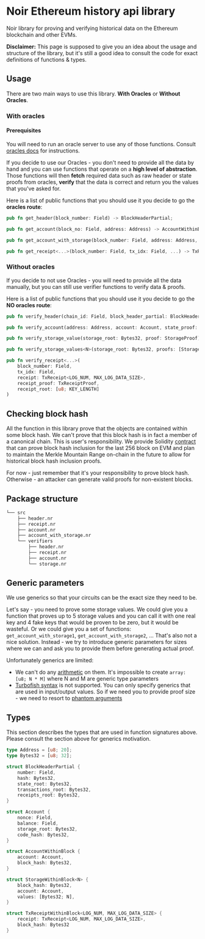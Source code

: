 # Noir Ethereum history api library

Noir library for proving and verifying historical data on the Ethereum blockchain and other EVMs.

**Disclaimer:** This page is supposed to give you an idea about the usage and structure of the library, but it's still a good idea to consult the code for exact definitions of functions & types.

## Usage

There are two main ways to use this library. **With Oracles** or **Without Oracles**.

### With oracles

#### Prerequisites

You will need to run an oracle server to use any of those functions. Consult [oracles docs](../../oracles/README.md#starting-oracle-server) for instructions.

If you decide to use our Oracles - you don't need to provide all the data by hand and you can use functions that operate on a **high level of abstraction**. Those functions will then **fetch** required data such as raw header or state proofs from oracles, **verify** that the data is correct and return you the values that you've asked for.

Here is a list of public functions that you should use it you decide to go the **oracles route**:

```rust
pub fn get_header(block_number: Field) -> BlockHeaderPartial;
```

```rust
pub fn get_account(block_no: Field, address: Address) -> AccountWithinBlock;
```

```rust
pub fn get_account_with_storage(block_number: Field, address: Address, storage_key: Bytes32) -> StorageWithinBlock<1>;
```

```rust
pub fn get_receipt<...>(block_number: Field, tx_idx: Field, ...) -> TxReceiptWithinBlock<...>;
```

### Without oracles

If you decide to not use Oracles - you will need to provide all the data manually, but you can still use verifier functions to verify data & proofs.

Here is a list of public functions that you should use it you decide to go the **NO oracles route**:

```rust
pub fn verify_header(chain_id: Field, block_header_partial: BlockHeaderPartial, block_header_rlp: BlockHeaderRlp)
```

```rust
pub fn verify_account(address: Address, account: Account, state_proof: StateProof, state_root: [u8; KEY_LENGTH])
```

```rust
pub fn verify_storage_value(storage_root: Bytes32, proof: StorageProof)
```

```rust
pub fn verify_storage_values<N>(storage_root: Bytes32, proofs: [StorageProof; N])
```

```rust
pub fn verify_receipt<...>(
    block_number: Field,
    tx_idx: Field,
    receipt: TxReceipt<LOG_NUM, MAX_LOG_DATA_SIZE>,
    receipt_proof: TxReceiptProof,
    receipt_root: [u8; KEY_LENGTH]
)
```

## Checking block hash

All the function in this library prove that the objects are contained within some block hash. We can't prove that this block hash is in fact a member of a canonical chain. This is user's responsibility. We provide Solidity [contract](../../contracts/src/EthereumHistoryVerifier.sol) that can prove block hash inclusion for the last 256 block on EVM and plan to maintain the Merkle Mountain Range on-chain in the future to allow for historical block hash inclusion proofs.

For now - just remember that it's your responsibility to prove block hash. Otherwise - an attacker can generate valid proofs for non-existent blocks.

## Package structure

```sh
└── src
    ├── header.nr
    ├── receipt.nr
    ├── account.nr
    ├── account_with_storage.nr
    └── verifiers
        ├── header.nr
        ├── receipt.nr
        ├── account.nr
        └── storage.nr
```

## Generic parameters

We use generics so that your circuits can be the exact size they need to be.

Let's say - you need to prove some storage values. We could give you a function that proves up to 5 storage values and you can call it with one real key and 4 fake keys that would be proven to be zero, but it would be wasteful.
Or we could give you a set of functions:
`get_account_with_storage1`, `get_account_with_storage2`, ...
That's also not a nice solution. Instead - we try to introduce generic parameters for sizes where we can and ask you to provide them before generating actual proof.

Unfortunately generics are limited:

- We can't do any [arithmetic](https://github.com/noir-lang/noir/issues/1837) on them. It's impossible to create `array: [u8; N * M]` where N and M are generic type parameters
- [Turbofish syntax](https://github.com/orgs/noir-lang/discussions/3413) is not supported. You can only specify generics that are used in input/output values. So if we need you to provide proof size - we need to resort to [phantom arguments](https://github.com/orgs/noir-lang/discussions/3413#discussioncomment-8774114)

## Types

This section describes the types that are used in function signatures above. Please consult the section above for generics motivation.

```rust
type Address = [u8; 20];
type Bytes32 = [u8; 32];
```

```rust
struct BlockHeaderPartial {
    number: Field,
    hash: Bytes32,
    state_root: Bytes32,
    transactions_root: Bytes32,
    receipts_root: Bytes32,
}
```

```rust
struct Account {
    nonce: Field,
    balance: Field,
    storage_root: Bytes32,
    code_hash: Bytes32,
}
```

```rust
struct AccountWithinBlock {
    account: Account,
    block_hash: Bytes32,
}
```

```rust
struct StorageWithinBlock<N> {
    block_hash: Bytes32,
    account: Account,
    values: [Bytes32; N],
}
```

```rust
struct TxReceiptWithinBlock<LOG_NUM, MAX_LOG_DATA_SIZE> {
    receipt: TxReceipt<LOG_NUM, MAX_LOG_DATA_SIZE>,
    block_hash: Bytes32
}
```
